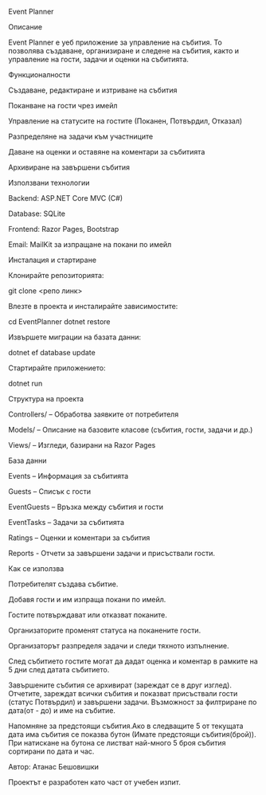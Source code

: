Event Planner

Описание

Event Planner е уеб приложение за управление на събития. То позволява създаване, организиране и следене на събития, както и управление на гости, задачи и оценки на събитията.

Функционалности

Създаване, редактиране и изтриване на събития

Поканване на гости чрез имейл

Управление на статусите на гостите (Поканен, Потвърдил, Отказал)

Разпределяне на задачи към участниците

Даване на оценки и оставяне на коментари за събитията

Архивиране на завършени събития

Използвани технологии

Backend: ASP.NET Core MVC (C#)

Database: SQLite

Frontend: Razor Pages, Bootstrap

Email: MailKit за изпращане на покани по имейл

Инсталация и стартиране

Клонирайте репозиторията:

git clone <репо линк>

Влезте в проекта и инсталирайте зависимостите:

cd EventPlanner
dotnet restore

Извършете миграции на базата данни:

dotnet ef database update

Стартирайте приложението:

dotnet run

Структура на проекта

Controllers/ – Обработва заявките от потребителя

Models/ – Описание на базовите класове (събития, гости, задачи и др.)

Views/ – Изгледи, базирани на Razor Pages

База данни

Events – Информация за събитията

Guests – Списък с гости

EventGuests – Връзка между събития и гости

EventTasks – Задачи за събитията

Ratings – Оценки и коментари за събития

Reports - Отчети за завършени задачи и присъствали гости.

Как се използва

Потребителят създава събитие.

Добавя гости и им изпраща покани по имейл.

Гостите потвърждават или отказват поканите.

Организаторите променят статуса на поканените гости.

Организаторът разпределя задачи и следи тяхното изпълнение.

След събитието гостите могат да дадат оценка и коментар в рамките на 5 дни след датата събитието.

Завършените събития се архивират (зареждат се в друг изглед).
Отчетите, зареждат всички събития и показват присъствали гости (статус Потвърдил) и завършени задачи. 
Възможност за филтриране по дата(от - до) и име на събитие.

Напомняне за предстоящи събития.Ако в следващите 5 от текущата дата има събития се показва бутон (Имате предстоящи събития(брой)). 
При натискане на бутона се листват най-много 5 броя събития сортирани по дата и час.

Автор: Атанас Бешовишки

Проектът е разработен като част от учебен изпит.